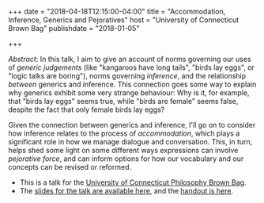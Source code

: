 +++
date = "2018-04-18T12:15:00-04:00"
title = "Accommodation, Inference, Generics and Pejoratives"
host = "University of Connecticut Brown Bag"
publishdate = "2018-01-05"

+++

*Abstract*:  In this talk, I aim to give an account of norms governing our uses of *generic judgements* (like "kangaroos have long tails", "birds lay eggs", or "logic talks are boring"), norms governing *inference*, and the relationship *between* generics and inference. This connection goes some way to explain why generics exhibit some very strange behaviour: Why is it, for example, that "birds lay eggs" seems true, while "birds are female" seems false, despite the fact that only female birds lay eggs? 

Given the connection between generics and inference, I'll go on to consider how inference relates to the process of *accommodation*, which plays a significant role in how we manage dialogue and conversation. This, in turn, helps shed some light on some different ways expressions can involve *pejorative force*, and can inform options for how our vocabulary and our concepts can be revised or reformed. 



* This is a talk for the [University of Connecticut Philosophy Brown Bag](http://events.uconn.edu/event/60881/2018-04-18).
* The [slides for the talk are available here](/slides/accommodation-uconn.pdf), and the [handout is here](/handouts/accommodation-uconn-handout.pdf).
